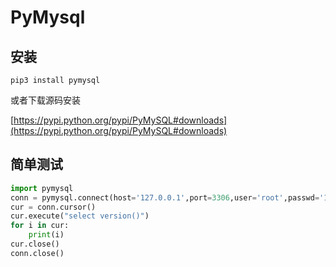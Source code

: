 # PyMysql

## 安装

    pip3 install pymysql

或者下载源码安装

[https://pypi.python.org/pypi/PyMySQL#downloads](https://pypi.python.org/pypi/PyMySQL#downloads)

## 简单测试

```Python
import pymysql
conn = pymysql.connect(host='127.0.0.1',port=3306,user='root',passwd='111111',db='mysql',charset='UTF8')
cur = conn.cursor()
cur.execute("select version()")
for i in cur:
    print(i)
cur.close()
conn.close()
```